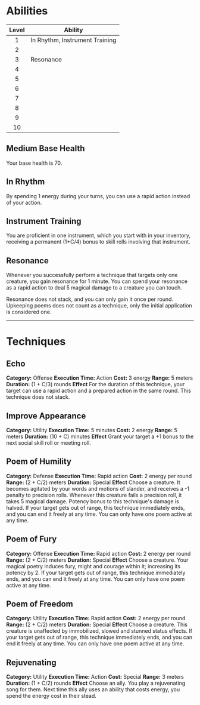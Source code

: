 # Abilities
| Level | Ability                        |
| :---: | ------------------------------ |
|   1   | In Rhythm, Instrument Training |
|   2   |                                |
|   3   | Resonance                      |
|   4   |                                |
|   5   |                                |
|   6   |                                |
|   7   |                                |
|   8   |                                |
|   9   |                                |
|  10   |                                |
## Medium Base Health
Your base health is 70.

## In Rhythm
By spending 1 energy during your turns, you can use a rapid action instead of your action. 

## Instrument Training
You are proficient in one instrument, which you start with in your inventory, receiving a permanent (1+C/4) bonus to skill rolls involving that instrument. 

## Resonance
Whenever you successfully perform a technique that targets only one creature, you gain resonance for 1 minute. You can spend your resonance as a rapid action to deal 5 magical damage to a creature you can touch.

Resonance does not stack, and you can only gain it once per round. Upkeeping poems does not count as a technique, only the initial application is considered one. 

---
# Techniques
## Echo
**Category:** Offense
**Execution Time:** Action
**Cost:** 3 energy
**Range:** 5 meters
**Duration:** (1 + C/3) rounds
**Effect**
	For the duration of this technique, your target can use a rapid action and a prepared action in the same round. This technique does not stack. 

## Improve Appearance
**Category:** Utility
**Execution Time:** 5 minutes
**Cost:** 2 energy
**Range:** 5 meters
**Duration:** (10 + C) minutes
**Effect**
	Grant your target a +1 bonus to the next social skill roll or meeting roll. 

## Poem of Humility
**Category:** Defense
**Execution Time:** Rapid action
**Cost:** 2 energy per round
**Range:** (2 + C/2) meters
**Duration:** Special
**Effect**
	Choose a creature. It becomes agitated by your words and motions of slander, and receives a -1 penalty to precision rolls. Whenever this creature fails a precision roll, it takes 5 magical damage. Potency bonus to this technique's damage is halved. 
	If your target gets out of range, this technique immediately ends, and you can end it freely at any time.
	You can only have one poem active at any time.

## Poem of Fury
**Category:** Offense
**Execution Time:** Rapid action
**Cost:** 2 energy per round
**Range:** (2 + C/2) meters
**Duration:** Special
**Effect**
	Choose a creature. Your magical poetry induces fury, might and courage within it; increasing its potency by 2. 
	If your target gets out of range, this technique immediately ends, and you can end it freely at any time.
	You can only have one poem active at any time.

## Poem of Freedom
**Category:** Utility
**Execution Time:** Rapid action
**Cost:** 2 energy per round
**Range:** (2 + C/2) meters
**Duration:** Special
**Effect**
	Choose a creature. This creature is unaffected by immobilized, slowed and stunned status effects.
	If your target gets out of range, this technique immediately ends, and you can end it freely at any time.
	You can only have one poem active at any time.

## Rejuvenating
**Category:** Utility
**Execution Time:** Action 
**Cost:** Special
**Range:** 3 meters
**Duration:** (1 + C/2) rounds
**Effect**
	Choose an ally. You play a rejuvenating song for them. Next time this ally uses an ability that costs energy, you spend the energy cost in their stead.
